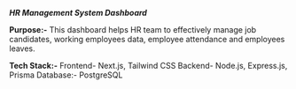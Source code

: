 ***HR Management System Dashboard***

**Purpose:-**
This dashboard helps HR team to effectively manage job candidates, working employees data, employee attendance and employees leaves.

**Tech Stack:-**
Frontend- Next.js, Tailwind CSS
Backend- Node.js, Express.js, Prisma
Database:- PostgreSQL
